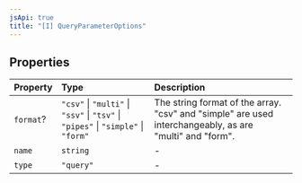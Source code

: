```yaml
---
jsApi: true
title: "[I] QueryParameterOptions"
---
```


## Properties

| Property  | Type                                                                              | Description                                                                                                  |
| :-------- | :-------------------------------------------------------------------------------- | :----------------------------------------------------------------------------------------------------------- |
| `format`? | `"csv"` \| `"multi"` \| `"ssv"` \| `"tsv"` \| `"pipes"` \| `"simple"` \| `"form"` | The string format of the array. "csv" and "simple" are used interchangeably, as are<br />"multi" and "form". |
| `name`    | `string`                                                                          | -                                                                                                            |
| `type`    | `"query"`                                                                         | -                                                                                                            |

